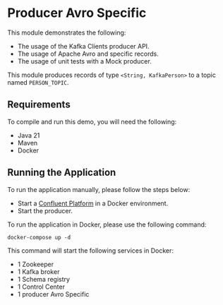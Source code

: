 # Producer Avro Specific

This module demonstrates the following:

- The usage of the Kafka Clients producer API.
- The usage of Apache Avro and specific records.
- The usage of unit tests with a Mock producer.

This module produces records of type `<String, KafkaPerson>` to a topic named `PERSON_TOPIC`.

## Requirements

To compile and run this demo, you will need the following:

- Java 21
- Maven
- Docker

## Running the Application

To run the application manually, please follow the steps below:

- Start a [Confluent Platform](https://docs.confluent.io/platform/current/quickstart/ce-docker-quickstart.html#step-1-download-and-start-cp) in a Docker environment.
- Start the producer.

To run the application in Docker, please use the following command:

```console
docker-compose up -d
```

This command will start the following services in Docker:

- 1 Zookeeper
- 1 Kafka broker
- 1 Schema registry
- 1 Control Center
- 1 producer Avro Specific
